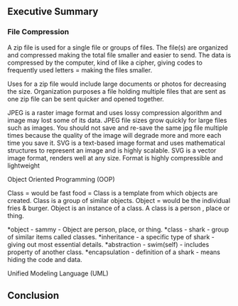 
## Executive Summary

### File Compression

A zip file is used for a single file or groups of files.  The file(s) are organized and compressed making the total file smaller and easier to send.  The data is compressed by the computer, kind of like a cipher, giving codes to frequently used letters = making the files smaller.

Uses for a zip file would include large documents or photos for decreasing the size.  Organization purposes a file holding multiple files that are sent as one zip file can be sent quicker and opened together.

JPEG is a raster image format and uses lossy compression algorithm and image may lost some of its data. JPEG file sizes grow quickly for large files such as images. You should not save and re-save the same jpg file multiple times because the quality of the image will degrade more and more each time you save it.
SVG is a text-based image format and uses mathematical structures to represent an image and is highly scalable. SVG is a vector image format, renders well at any size. Format is highly compressible and lightweight

Object Oriented Programming (OOP)

Class = would be fast food = Class is a template from which objects are created.  Class is a group of similar objects.
Object = would be the individual fries & burger.  Object is an instance of a class. A class is a person , place or thing.

*object - sammy - Object are person, place, or thing.
*class - shark -  group of similar items called classes.
*inheritance - a specific type of shark - giving out most essential details.
*abstraction - swim(self) - includes property of another class.
*encapsulation - definition of a shark  - means hiding the code and data.


Unified Modeling Language (UML)


## Conclusion
